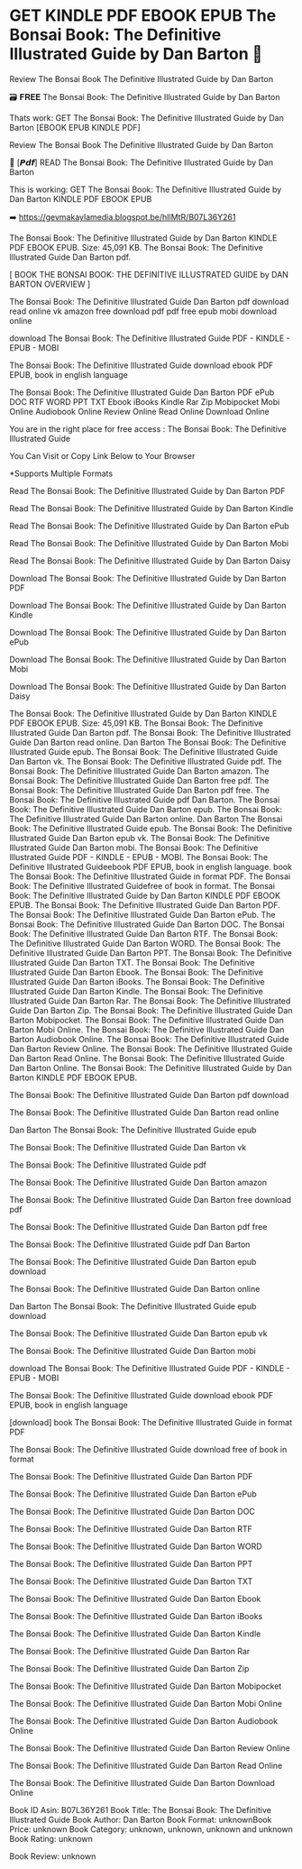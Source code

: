 # GET KINDLE PDF EBOOK EPUB The Bonsai Book: The Definitive Illustrated Guide by  Dan Barton 📮
Review The Bonsai Book The Definitive Illustrated Guide by Dan Barton

🗃️ 𝐅𝐑𝐄𝐄 The Bonsai Book: The Definitive Illustrated Guide by Dan Barton

Thats work: GET The Bonsai Book: The Definitive Illustrated Guide by Dan Barton [EBOOK EPUB KINDLE PDF]


Review The Bonsai Book The Definitive Illustrated Guide by Dan Barton

📮 [𝙋𝙙𝙛] READ The Bonsai Book: The Definitive Illustrated Guide by Dan Barton

This is working: GET The Bonsai Book: The Definitive Illustrated Guide by Dan Barton KINDLE PDF EBOOK EPUB



➡️ https://gevmakaylamedia.blogspot.be/hIlMtR/B07L36Y261



The Bonsai Book: The Definitive Illustrated Guide by Dan Barton KINDLE PDF EBOOK EPUB. Size: 45,091 KB. The Bonsai Book: The Definitive Illustrated Guide Dan Barton pdf.

[ BOOK THE BONSAI BOOK: THE DEFINITIVE ILLUSTRATED GUIDE by DAN BARTON OVERVIEW ]

The Bonsai Book: The Definitive Illustrated Guide Dan Barton pdf download read online vk amazon free download pdf pdf free epub mobi download online

download The Bonsai Book: The Definitive Illustrated Guide PDF - KINDLE - EPUB - MOBI

The Bonsai Book: The Definitive Illustrated Guide download ebook PDF EPUB, book in english language

The Bonsai Book: The Definitive Illustrated Guide Dan Barton PDF ePub DOC RTF WORD PPT TXT Ebook iBooks Kindle Rar Zip Mobipocket Mobi Online Audiobook Online Review Online Read Online Download Online

You are in the right place for free access : The Bonsai Book: The Definitive Illustrated Guide

You Can Visit or Copy Link Below to Your Browser

*Supports Multiple Formats

Read The Bonsai Book: The Definitive Illustrated Guide by Dan Barton PDF

Read The Bonsai Book: The Definitive Illustrated Guide by Dan Barton Kindle

Read The Bonsai Book: The Definitive Illustrated Guide by Dan Barton ePub

Read The Bonsai Book: The Definitive Illustrated Guide by Dan Barton Mobi

Read The Bonsai Book: The Definitive Illustrated Guide by Dan Barton Daisy

Download The Bonsai Book: The Definitive Illustrated Guide by Dan Barton PDF

Download The Bonsai Book: The Definitive Illustrated Guide by Dan Barton Kindle

Download The Bonsai Book: The Definitive Illustrated Guide by Dan Barton ePub

Download The Bonsai Book: The Definitive Illustrated Guide by Dan Barton Mobi

Download The Bonsai Book: The Definitive Illustrated Guide by Dan Barton Daisy

The Bonsai Book: The Definitive Illustrated Guide by Dan Barton KINDLE PDF EBOOK EPUB. Size: 45,091 KB. The Bonsai Book: The Definitive Illustrated Guide Dan Barton pdf. The Bonsai Book: The Definitive Illustrated Guide Dan Barton read online. Dan Barton The Bonsai Book: The Definitive Illustrated Guide epub. The Bonsai Book: The Definitive Illustrated Guide Dan Barton vk. The Bonsai Book: The Definitive Illustrated Guide pdf. The Bonsai Book: The Definitive Illustrated Guide Dan Barton amazon. The Bonsai Book: The Definitive Illustrated Guide Dan Barton free pdf. The Bonsai Book: The Definitive Illustrated Guide Dan Barton pdf free. The Bonsai Book: The Definitive Illustrated Guide pdf Dan Barton. The Bonsai Book: The Definitive Illustrated Guide Dan Barton epub. The Bonsai Book: The Definitive Illustrated Guide Dan Barton online. Dan Barton The Bonsai Book: The Definitive Illustrated Guide epub. The Bonsai Book: The Definitive Illustrated Guide Dan Barton epub vk. The Bonsai Book: The Definitive Illustrated Guide Dan Barton mobi. The Bonsai Book: The Definitive Illustrated Guide PDF - KINDLE - EPUB - MOBI. The Bonsai Book: The Definitive Illustrated Guideebook PDF EPUB, book in english language. book The Bonsai Book: The Definitive Illustrated Guide in format PDF. The Bonsai Book: The Definitive Illustrated Guidefree of book in format. The Bonsai Book: The Definitive Illustrated Guide by Dan Barton KINDLE PDF EBOOK EPUB. The Bonsai Book: The Definitive Illustrated Guide Dan Barton PDF. The Bonsai Book: The Definitive Illustrated Guide Dan Barton ePub. The Bonsai Book: The Definitive Illustrated Guide Dan Barton DOC. The Bonsai Book: The Definitive Illustrated Guide Dan Barton RTF. The Bonsai Book: The Definitive Illustrated Guide Dan Barton WORD. The Bonsai Book: The Definitive Illustrated Guide Dan Barton PPT. The Bonsai Book: The Definitive Illustrated Guide Dan Barton TXT. The Bonsai Book: The Definitive Illustrated Guide Dan Barton Ebook. The Bonsai Book: The Definitive Illustrated Guide Dan Barton iBooks. The Bonsai Book: The Definitive Illustrated Guide Dan Barton Kindle. The Bonsai Book: The Definitive Illustrated Guide Dan Barton Rar. The Bonsai Book: The Definitive Illustrated Guide Dan Barton Zip. The Bonsai Book: The Definitive Illustrated Guide Dan Barton Mobipocket. The Bonsai Book: The Definitive Illustrated Guide Dan Barton Mobi Online. The Bonsai Book: The Definitive Illustrated Guide Dan Barton Audiobook Online. The Bonsai Book: The Definitive Illustrated Guide Dan Barton Review Online. The Bonsai Book: The Definitive Illustrated Guide Dan Barton Read Online. The Bonsai Book: The Definitive Illustrated Guide Dan Barton Online. The Bonsai Book: The Definitive Illustrated Guide by Dan Barton KINDLE PDF EBOOK EPUB.

The Bonsai Book: The Definitive Illustrated Guide Dan Barton pdf download

The Bonsai Book: The Definitive Illustrated Guide Dan Barton read online

Dan Barton The Bonsai Book: The Definitive Illustrated Guide epub

The Bonsai Book: The Definitive Illustrated Guide Dan Barton vk

The Bonsai Book: The Definitive Illustrated Guide pdf

The Bonsai Book: The Definitive Illustrated Guide Dan Barton amazon

The Bonsai Book: The Definitive Illustrated Guide Dan Barton free download pdf

The Bonsai Book: The Definitive Illustrated Guide Dan Barton pdf free

The Bonsai Book: The Definitive Illustrated Guide pdf Dan Barton

The Bonsai Book: The Definitive Illustrated Guide Dan Barton epub download

The Bonsai Book: The Definitive Illustrated Guide Dan Barton online

Dan Barton The Bonsai Book: The Definitive Illustrated Guide epub download

The Bonsai Book: The Definitive Illustrated Guide Dan Barton epub vk

The Bonsai Book: The Definitive Illustrated Guide Dan Barton mobi

download The Bonsai Book: The Definitive Illustrated Guide PDF - KINDLE - EPUB - MOBI

The Bonsai Book: The Definitive Illustrated Guide download ebook PDF EPUB, book in english language

[download] book The Bonsai Book: The Definitive Illustrated Guide in format PDF

The Bonsai Book: The Definitive Illustrated Guide download free of book in format

The Bonsai Book: The Definitive Illustrated Guide Dan Barton PDF

The Bonsai Book: The Definitive Illustrated Guide Dan Barton ePub

The Bonsai Book: The Definitive Illustrated Guide Dan Barton DOC

The Bonsai Book: The Definitive Illustrated Guide Dan Barton RTF

The Bonsai Book: The Definitive Illustrated Guide Dan Barton WORD

The Bonsai Book: The Definitive Illustrated Guide Dan Barton PPT

The Bonsai Book: The Definitive Illustrated Guide Dan Barton TXT

The Bonsai Book: The Definitive Illustrated Guide Dan Barton Ebook

The Bonsai Book: The Definitive Illustrated Guide Dan Barton iBooks

The Bonsai Book: The Definitive Illustrated Guide Dan Barton Kindle

The Bonsai Book: The Definitive Illustrated Guide Dan Barton Rar

The Bonsai Book: The Definitive Illustrated Guide Dan Barton Zip

The Bonsai Book: The Definitive Illustrated Guide Dan Barton Mobipocket

The Bonsai Book: The Definitive Illustrated Guide Dan Barton Mobi Online

The Bonsai Book: The Definitive Illustrated Guide Dan Barton Audiobook Online

The Bonsai Book: The Definitive Illustrated Guide Dan Barton Review Online

The Bonsai Book: The Definitive Illustrated Guide Dan Barton Read Online

The Bonsai Book: The Definitive Illustrated Guide Dan Barton Download Online

Book ID Asin: B07L36Y261
Book Title: The Bonsai Book: The Definitive Illustrated Guide
Book Author: Dan Barton
Book Format: unknownBook Price: unknown
Book Category: unknown, unknown, unknown and unknown
Book Rating: unknown

Book Review: unknown
